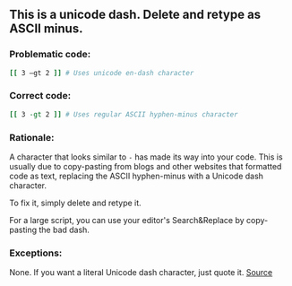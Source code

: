 ## This is a unicode dash. Delete and retype as ASCII minus.

### Problematic code:

```sh
[[ 3 –gt 2 ]] # Uses unicode en-dash character
```

### Correct code:

```sh
[[ 3 -gt 2 ]] # Uses regular ASCII hyphen-minus character
```
### Rationale:

A character that looks similar to `-` has made its way into your code. This is usually due to copy-pasting from blogs and other websites that formatted code as text, replacing the ASCII hyphen-minus with a Unicode dash character.

To fix it, simply delete and retype it.

For a large script, you can use your editor's Search&Replace by copy-pasting the bad dash.

### Exceptions:

None. If you want a literal Unicode dash character, just quote it.
[Source](https://github.com/koalaman/shellcheck/wiki/SC1100)

